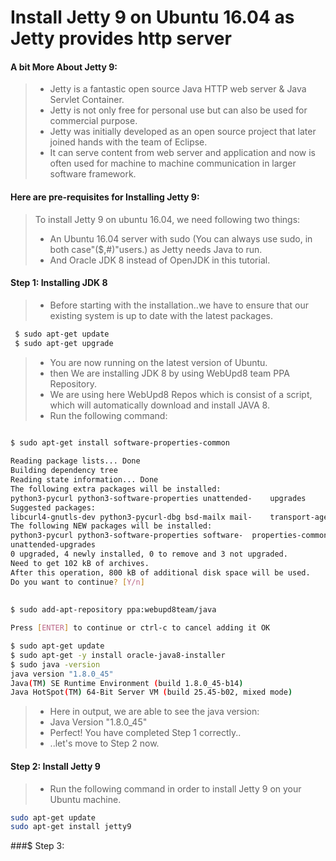 # Install Jetty 9 on Ubuntu 16.04 as Jetty provides http server

#### A bit More About Jetty 9:
> - Jetty is a fantastic open source Java HTTP web server & Java Servlet Container.
> - Jetty is not only free for personal use but can also be used for commercial purpose.
> - Jetty was initially developed as an open source project that later joined hands with the team of Eclipse.
> - It can serve content from web server and application and now is often used for machine to machine communication in larger software framework.
  

#### Here are pre-requisites for Installing Jetty 9:
> To install Jetty 9 on ubuntu 16.04, we need following two things:
> - An Ubuntu 16.04 server with sudo (You can always use sudo, in both case"($,#)"users.) as Jetty needs Java to run.
> - And Oracle JDK 8 instead of OpenJDK in this tutorial.
  
  
#### Step 1: Installing JDK 8

> - Before starting with the installation..we have to ensure that our existing system is up to date with the latest packages.

``` bash
 $ sudo apt-get update
 $ sudo apt-get upgrade
```

> - You are now running on the latest version of Ubuntu.
> - then We are installing JDK 8 by using WebUpd8 team PPA Repository.
> - We are using here WebUpd8 Repos which is consist of a script, which will automatically download and install JAVA 8.
> - Run the following command:

``` bash

$ sudo apt-get install software-properties-common
 
Reading package lists... Done
Building dependency tree
Reading state information... Done
The following extra packages will be installed:
python3-pycurl python3-software-properties unattended-    upgrades
Suggested packages:
libcurl4-gnutls-dev python3-pycurl-dbg bsd-mailx mail-    transport-agent
The following NEW packages will be installed:
python3-pycurl python3-software-properties software-  properties-common 
unattended-upgrades
0 upgraded, 4 newly installed, 0 to remove and 3 not upgraded.
Need to get 102 kB of archives.
After this operation, 800 kB of additional disk space will be used.
Do you want to continue? [Y/n]
  
  
$ sudo add-apt-repository ppa:webupd8team/java

Press [ENTER] to continue or ctrl-c to cancel adding it OK

$ sudo apt-get update
$ sudo apt-get -y install oracle-java8-installer
$ sudo java -version
java version "1.8.0_45"
Java(TM) SE Runtime Environment (build 1.8.0_45-b14)
Java HotSpot(TM) 64-Bit Server VM (build 25.45-b02, mixed mode)
```
> - Here in output, we are able to see the java version:
> - Java Version "1.8.0_45"
> - Perfect! You have completed Step 1 correctly..
> - ..let's move to Step 2 now.


#### Step 2: Install Jetty 9

> - Run the following command in order to install Jetty 9 on your Ubuntu machine.
``` bash
sudo apt-get update
sudo apt-get install jetty9
```

###$ Step 3: 

